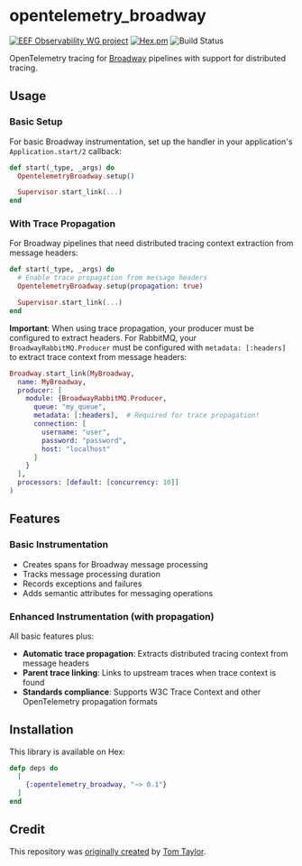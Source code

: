 # opentelemetry_broadway

[![EEF Observability WG project](https://img.shields.io/badge/EEF-Observability-black)](https://github.com/erlef/eef-observability-wg)
[![Hex.pm](https://img.shields.io/hexpm/v/opentelemetry_cowboy)](https://hex.pm/packages/opentelemetry_cowboy)
![Build Status](https://github.com/open-telemetry/opentelemetry-erlang-contrib/workflows/Erlang/badge.svg)

OpenTelemetry tracing for [Broadway](https://elixir-broadway.org/) pipelines with support for distributed tracing.

## Usage

### Basic Setup

For basic Broadway instrumentation, set up the handler in your application's `Application.start/2` callback:

```elixir
def start(_type, _args) do
  OpentelemetryBroadway.setup()

  Supervisor.start_link(...)
end
```

### With Trace Propagation

For Broadway pipelines that need distributed tracing context extraction from message headers:

```elixir
def start(_type, _args) do
  # Enable trace propagation from message headers
  OpentelemetryBroadway.setup(propagation: true)

  Supervisor.start_link(...)
end
```

**Important**: When using trace propagation, your producer must be configured to extract headers. For RabbitMQ, your `BroadwayRabbitMQ.Producer` must be configured with `metadata: [:headers]` to extract trace context from message headers:

```elixir
Broadway.start_link(MyBroadway,
  name: MyBroadway,
  producer: [
    module: {BroadwayRabbitMQ.Producer,
      queue: "my_queue",
      metadata: [:headers],  # Required for trace propagation!
      connection: [
        username: "user",
        password: "password",
        host: "localhost"
      ]
    }
  ],
  processors: [default: [concurrency: 10]]
)
```

## Features

### Basic Instrumentation

- Creates spans for Broadway message processing
- Tracks message processing duration
- Records exceptions and failures
- Adds semantic attributes for messaging operations

### Enhanced Instrumentation (with propagation)

All basic features plus:

- **Automatic trace propagation**: Extracts distributed tracing context from message headers
- **Parent trace linking**: Links to upstream traces when trace context is found
- **Standards compliance**: Supports W3C Trace Context and other OpenTelemetry propagation formats

## Installation

This library is available on Hex:

```elixir
defp deps do
  [
    {:opentelemetry_broadway, "~> 0.1"}
  ]
end
```

## Credit

This repository was [originally created](https://github.com/breakroom/opentelemetry_broadway) by [Tom Taylor](https://github.com/tomtaylor).
